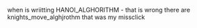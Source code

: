 when is wriitting HANOI_ALGHORITHM -  that is wrong
there are knights_move_alghjrothm
that was my missclick
